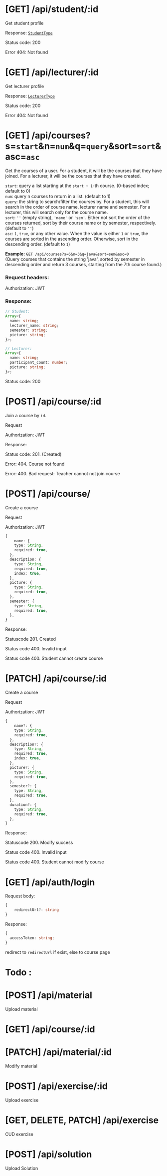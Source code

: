 # [GET] /api/student/:id

Get student profile

Response:
[`StudentType`](../src/api/model/user.ts)

Status code: 200

Error 404: Not found

# [GET] /api/lecturer/:id

Get lecturer profile

Response:
[`LecturerType`](../src/api/model/user.ts)

Status code: 200

Error 404: Not found

# [GET] /api/courses?s=`start`&n=`num`&q=`query`&sort=`sort`&asc=`asc`

Get the courses of a user. For a student, it will be the courses that they have
joined. For a lecturer, it will be the courses that they have created.

`start`: query a list starting at the `start + 1`-th course. (0-based index;
default to 0)  
`num`: query n courses to return in a list. (default to 1)  
`query`: the string to search/filter the courses by. For a student, this will
search in the order of course name, lecturer name and semester. For a lecturer,
this will search only for the course name.  
`sort`: `''` (empty string), `'name'` or `'sem'`. Either not sort the order
of the courses returned, sort by their course name or by semester, respectively.
(default to `''`)  
`asc`: `1`, `true`, or any other value. When the value is either `1` or `true`,
the courses are sorted in the ascending order. Otherwise, sort in the descending
order. (default to `1`)

**Example:** `GET /api/courses?s=6&n=3&q=java&sort=sem&asc=0`  
(Query courses that contains the string 'java', sorted by semester in descending
order and return 3 courses, starting from the 7th course found.)

### Request headers:

Authorization: JWT

### Response:

```ts
// Student:
Array<{
  name: string;
  lecturer_name: string;
  semester: string;
  picture: string;
}>;

// Lecturer:
Array<{
  name: string;
  participant_count: number;
  picture: string;
}>;
```

Status code: 200

# [POST] /api/course/:id

Join a course by `id`.

Request

Authorization: JWT

Response:

Status code: 201. (Created)

Error: 404. Course not found

Error: 400. Bad request: Teacher cannot not join course

# [POST] /api/course/

Create a course

Request

Authorization: JWT

```ts
{
    name: {
    type: String,
    required: true,
  },
  description: {
    type: String,
    required: true,
    index: true,
  },
  picture: {
    type: String,
    required: true,
  },
  semester: {
    type: String,
    required: true,
  },
}
```

Response:

Statuscode 201. Created

Status code 400. Invalid input

Status code 400. Student cannot create course

# [PATCH] /api/course/:id

Create a course

Request

Authorization: JWT

```ts
{
    name?: {
    type: String,
    required: true,
  },
  description?: {
    type: String,
    required: true,
    index: true,
  },
  picture?: {
    type: String,
    required: true,
  },
  semester?: {
    type: String,
    required: true,
  },
  duration?: {
    type: String,
    required: true,
  },
}
```

Response:

Statuscode 200. Modify success

Status code 400. Invalid input

Status code 400. Student cannot modify course

# [GET] /api/auth/login

Request body:

```ts
{
    redirectUrl?: string
}
```

Response:

```ts
{
  accessToken: string;
}
```

redirect to `redirectUrl` if exist, else to course page

# Todo :

# [POST] /api/material

Upload material

# [GET] /api/course/:id

# [PATCH] /api/material/:id

Modify material

# [POST] /api/exercise/:id

Upload exercise

# [GET, DELETE, PATCH] /api/exercise

CUD exercise

# [POST] /api/solution

Upload Solution

#
